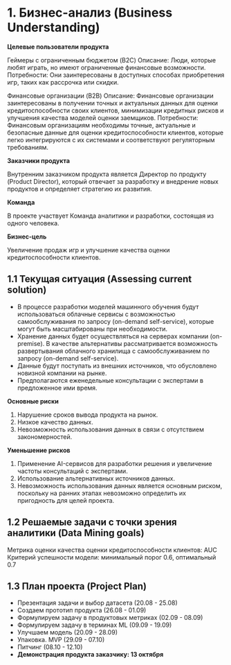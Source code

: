 
#  1. Бизнес-анализ (Business Understanding)

**Целевые пользователи продукта**

Геймеры с ограниченным бюджетом (B2C)
Описание: Люди, которые любят играть, но имеют ограниченные финансовые возможности.
Потребности: Они заинтересованы в доступных способах приобретения игр, таких как рассрочка или скидки.

Финансовые организации (B2B)
Описание: Финансовые организации заинтересованы в получении точных и актуальных данных для оценки кредитоспособности своих клиентов, минимизации кредитных рисков и улучшения качества моделей оценки заемщиков.
Потребности: Финансовым организациям необходимы точные, актуальные и безопасные данные для оценки кредитоспособности клиентов, которые легко интегрируются с их системами и соответствуют регуляторным требованиям.

**Заказчики продукта**

Внутренним заказчиком продукта является Директор по продукту (Product Director), который отвечает за разработку и внедрение новых продуктов и определяет стратегию их развития. 

**Команда**

В проекте участвует Команда аналитики и разработки, состоящая из одного человека.

**Бизнес-цель**

Увеличение продаж игр и улучшение качества оценки кредитоспособности клиентов.


## 1.1 Текущая ситуация (Assessing current solution)

- В процессе разработки моделей машинного обучения будут использоваться облачные сервисы с возможностью самообслуживания по запросу (on-demand self-service), которые могут быть масштабированы при необходимости.
- Хранение данных будет осуществляться на серверах компании (on-premise). В качестве альтернативы рассматривается возможность развертывания облачного хранилища с самообслуживанием по запросу (on-demand self-service).
- Данные будут поступать из внешних источников, что обусловлено новизной компании на рынке.
- Предполагаются еженедельные консультации с экспертами в предложенное ими время.

**Основные риски**
1. Нарушение сроков вывода продукта на рынок.
2. Низкое качество данных.
3. Невозможность использования данных в связи с отсутствием закономерностей.

**Уменьшение рисков**
1. Применение AI-сервисов для разработки решения и увеличение частоты консультаций с экспертами.
2. Использование альтернативных источников данных.
3. Невозможность использования данных является основным риском, поскольку на ранних этапах невозможно определить их пригодность для целей проекта.

## 1.2 Решаемые задачи с точки зрения аналитики (Data Mining goals)

Метрика оценки качества оценки кредитоспособности клиентов: AUC
Критерий успешности модели: минимальный порог 0.6, оптимальный 0.7

## 1.3 План проекта (Project Plan)

- Презентация задачи и выбор датасета (20.08 - 25.08)
- Создаем прототип продукта (26.08 - 01.09)
- Формулируем задачу в продуктовых метриках (02.09 - 08.09)
- Формулируем задачу в терминах ML (09.09 - 19.09)
- Улучшаем модель (20.09 - 28.09)
- Упаковка. MVP (29.09 - 07.10)
- Питчинг (08.10 - 12.10)
- **Демонстрация продукта заказчику: 13 октября**


